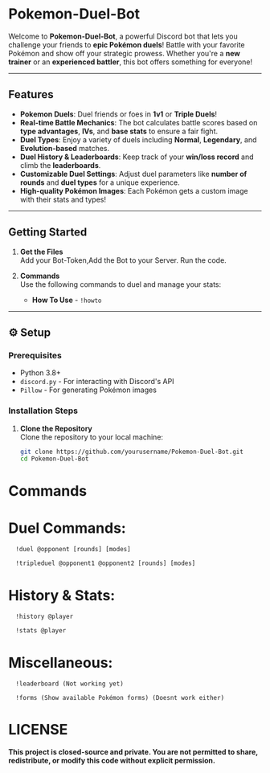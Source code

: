 # **Pokemon-Duel-Bot** 

Welcome to **Pokemon-Duel-Bot**, a powerful Discord bot that lets you challenge your friends to **epic Pokémon duels**! Battle with your favorite Pokémon and show off your strategic prowess. Whether you're a **new trainer** or an **experienced battler**, this bot offers something for everyone!

---

##  **Features**

- **Pokemon Duels**: Duel friends or foes in **1v1** or **Triple Duels**!  
- **Real-time Battle Mechanics**: The bot calculates battle scores based on **type advantages**, **IVs**, and **base stats** to ensure a fair fight.  
- **Duel Types**: Enjoy a variety of duels including **Normal**, **Legendary**, and **Evolution-based** matches.  
- **Duel History & Leaderboards**: Keep track of your **win/loss record** and climb the **leaderboards**.  
- **Customizable Duel Settings**: Adjust duel parameters like **number of rounds** and **duel types** for a unique experience.  
- **High-quality Pokémon Images**: Each Pokémon gets a custom image with their stats and types!

---

##  **Getting Started**

1. **Get the Files**  
   Add your Bot-Token,Add the Bot to your Server.
   Run the code.

3. **Commands**  
   Use the following commands to duel and manage your stats:
   
   - **How To Use** - `!howto `

---

## ⚙️ **Setup**

### **Prerequisites**

- Python 3.8+  
- `discord.py` - For interacting with Discord's API  
- `Pillow` - For generating Pokémon images

### **Installation Steps**

1. **Clone the Repository**  
   Clone the repository to your local machine:
   ```bash
   git clone https://github.com/yourusername/Pokemon-Duel-Bot.git
   cd Pokemon-Duel-Bot

# Commands  
   # Duel Commands:

      !duel @opponent [rounds] [modes]

      !tripleduel @opponent1 @opponent2 [rounds] [modes]

   # History & Stats:

      !history @player 

      !stats @player

   # Miscellaneous:

      !leaderboard (Not working yet)

      !forms (Show available Pokémon forms) (Doesnt work either)


# LICENSE

**This project is closed-source and private. You are not permitted to share, redistribute, or modify this code without explicit permission.**
